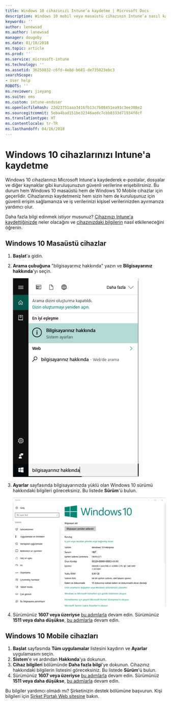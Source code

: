```yaml
---
title: Windows 10 cihazınızı Intune’a kaydetme | Microsoft Docs
description: Windows 10 mobil veya masaüstü cihazının Intune’a nasıl kaydedildiği açıklanır.
keywords: ''
author: lenewsad
ms.author: lanewsad
manager: dougeby
ms.date: 01/10/2018
ms.topic: article
ms.prod: ''
ms.service: microsoft-intune
ms.technology: ''
ms.assetid: 36250832-c6fd-4e8d-b681-de735023ebc3
searchScope:
- User help
ROBOTS: ''
ms.reviewer: jieyang
ms.suite: ems
ms.custom: intune-enduser
ms.openlocfilehash: 22d23751aaa3416fb13c7b08451ea91c3ee308e2
ms.sourcegitcommit: 5eba4bad151be32346aedc7cbb0333d71934f8cf
ms.translationtype: HT
ms.contentlocale: tr-TR
ms.lasthandoff: 04/16/2018
---
```

# <a name="enroll-your-windows-10-devices-in-intune"></a>Windows 10 cihazlarınızı Intune'a kaydetme

Windows 10 cihazlarınızı Microsoft Intune'a kaydederek e-postalar, dosyalar ve diğer kaynaklar gibi kuruluşunuzun güvenli verilerine erişebilirsiniz. Bu durum hem Windows 10 masaüstü hem de Windows 10 Mobile cihazlar için geçerlidir. Cihazlarınızı kaydetmeniz hem sizin hem de kuruluşunuz için güvenli erişim sağlamanıza ve iş verilerinizi kişisel verilerinizden ayırmanıza yardımcı olur.

Daha fazla bilgi edinmek istiyor musunuz? [Cihazınızı Intune'a kaydettiğinizde](what-happens-if-you-install-the-company-portal-app-and-enroll-your-device-in-intune-windows.md) neler olacağını ve [cihazınızdaki bilgilerin](what-info-can-your-company-see-when-you-enroll-your-device-in-intune.md) nasıl etkileneceğini öğrenin.

## <a name="windows-10-desktop-devices"></a>Windows 10 Masaüstü cihazlar

1. **Başlat**'a gidin.

2. __Arama çubuğuna__ "bilgisayarınız hakkında" yazın ve __Bilgisayarınız hakkında__'yı seçin.

   ![bilgisayarınız hakkında araması için arama ayarları](media/searching_for_about_your_pc.png)

3. __Ayarlar__ sayfasında bilgisayarınızda yüklü olan Windows 10 sürümü hakkındaki bilgileri göreceksiniz. Bu listede __Sürüm__'ü bulun.

   ![Windows 10 Masaüstü Bilgisayarınız Hakkında](media/settings_about_pc.png)

4. Sürümünüz __1607 veya üzeriyse__ [bu adımlarla](enroll-your-w10-device-access-work-or-school.md) devam edin. Sürümünüz __1511 veya daha düşükse__, [bu adımlarla](enroll-your-w10-device-your-account.md) devam edin.

## <a name="windows-10-mobile-devices"></a>Windows 10 Mobile cihazları        

1.  __Başlat__ sayfasında __Tüm uygulamalar__ listesini kaydırın ve __Ayarlar__ uygulamasını seçin.        
2.  __Sistem__'e ve ardından __Hakkında__'ya dokunun.       
3.  __Cihaz bilgileri__ bölümünde __Daha fazla bilgi__'ye dokunun. Cihazınız hakkındaki bilgilerin listesini göreceksiniz. Bu listede __Sürüm__'ü bulun.        
4.  Sürümünüz __1607 veya üzeriyse__ [bu adımlarla](enroll-your-w10-device-access-work-or-school.md) devam edin. Sürümünüz __1511 veya daha düşükse__, [bu adımlarla](enroll-your-w10-device-your-account.md) devam edin.

Bu bilgiler yardımcı olmadı mı? Şirketinizin destek bölümüne başvurun. Kişi bilgileri için [Şirket Portalı Web sitesine](https://portal.manage.microsoft.com#HelpDeskDialog) bakın.
